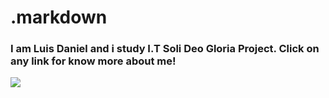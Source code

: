 # .markdown

###   I am  Luis Daniel and i study I.T Soli Deo Gloria Project. Click on any link for know more about me!

<a href="https://www.instagram.com/luiisdaniel_/"><img src="https://iconmonstr.com/instagram-11-svg/"></a>



